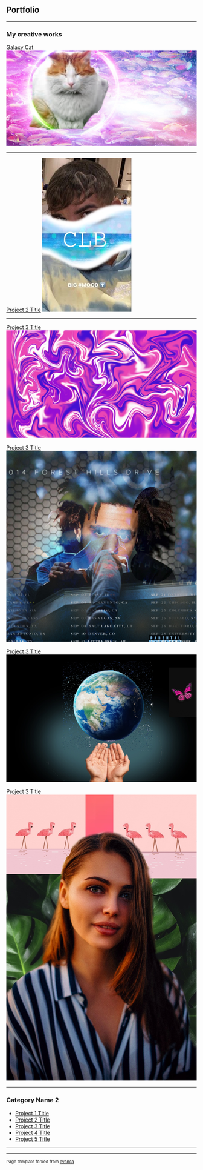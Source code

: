 ## Portfolio

---

### My creative works

[Galaxy Cat](/sample_page)
<img src="images/GalaxyCat.jpg?raw=true"/>

---
[Project 2 Title](/pdf/sample_presentation.pdf)
<img src="images/Drake.jpg?raw=true"/>

---
[Project 3 Title](http://example.com/)
<img src="images/Swirl.jpg?raw=true"/>

[Project 3 Title](http://example.com/)
<img src="images/J Cole-2.jpg?raw=true"/>

[Project 3 Title](http://example.com/)
<img src="images/Earthday.jpg?raw=true"/>

[Project 3 Title](http://example.com/)
<img src="images/CoolRetroCollage.jpg?raw=true"/>

---

### Category Name 2

- [Project 1 Title](http://example.com/)
- [Project 2 Title](http://example.com/)
- [Project 3 Title](http://example.com/)
- [Project 4 Title](http://example.com/)
- [Project 5 Title](http://example.com/)

---




---
<p style="font-size:11px">Page template forked from <a href="https://github.com/evanca/quick-portfolio">evanca</a></p>
<!-- Remove above link if you don't want to attibute -->
